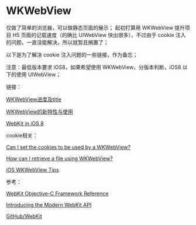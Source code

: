 # WKWebView

仅做了简单的浏览器，可以做静态页面的展示；
起初打算用 WKWebView 提升项目 H5 页面的记载速度（的确比 UIWebView 快出很多），不过由于 cookie 注入的问题，一直没能解决，所以就暂且搁置了；

以下是为了解决 cookie 注入问题的一些链接，作为备忘；

注意：最低版本要求 iOS8，如果希望使用 WKWebView，分版本判断，iOS8 以下的使用 UIWebView；

链接：

<a href="http://blog.csdn.net/reylen/article/details/46679895">WKWebView进度及title</a>

<a href="http://www.brighttj.com/ios/ios-wkwebview-new-features-and-use.html">WKWebView的新特性与使用</a>

<a href="http://www.hotobear.com/?p=741">WebKit in iOS 8</a>


cookie相关：

<a href="http://stackoverflow.com/questions/26573137/can-i-set-the-cookies-to-be-used-by-a-wkwebview/26577303#26577303">Can I set the cookies to be used by a WKWebView?</a>

<a href="http://stackoverflow.com/questions/24464397/how-can-i-retrieve-a-file-using-wkwebview/24982211#24982211">How can I retrieve a file using WKWebView?</a>

<a href="http://atmarkplant.com/ios-wkwebview-tips/">iOS WKWebView Tips</a>


参考：

<a href="https://developer.apple.com/library/prerelease/ios/documentation/Cocoa/Reference/WebKit/ObjC_classic/index.html#//apple_ref/doc/uid/TP30000745">WebKit Objective-C Framework Reference</a>

<a href="https://developer.apple.com/videos/wwdc/2014/">Introducing the Modern WebKit API</a>

<a href="https://github.com/WebKit/webkit">GitHub/WebKit</a>